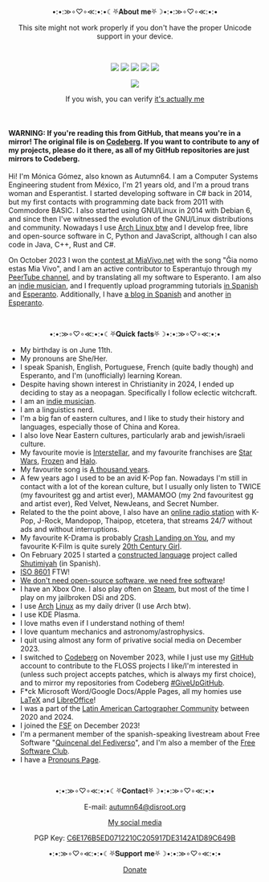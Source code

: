 <p align="center">•:•:≫∘♡∘≪:•:•☾⛧𝐀𝐛𝐨𝐮𝐭 𝐦𝐞⛧☽•:•:≫∘♡∘≪:•:•</p>

<p align="center">This site might not work properly if you don't have the proper Unicode support in your device.</p>

<br>

<p align="center">
<img src="https://img.shields.io/badge/she%2Fher-pink?label=pronouns&style=for-the-badge">
<img src="https://img.shields.io/badge/17-limegreen?label=repos&style=for-the-badge">
<img src="https://img.shields.io/liberapay/patrons/autumn64.svg?logo=liberapay&style=for-the-badge">
<img src="https://img.shields.io/badge/2014-tan?label=coder%20since&style=for-the-badge">
<img src="https://img.shields.io/badge/Arch-blue?label=distro&style=for-the-badge">
</p>

<p align="center">
<img src="https://www.autumn64.xyz/res/fsf_member.png">
</p>

<p align="center">
If you wish, you can verify <a href="https://www.autumn64.xyz/key.html">it's actually me</a>
</p>

<br>

#### WARNING: If you're reading this from GitHub, that means you're in a mirror! The original file is on [Codeberg](https://codeberg.org/Autumn64/AboutMe/src/branch/main/README.md). If you want to contribute to any of my projects, please do it there, as all of my GitHub repositories are just mirrors to Codeberg.

Hi! I'm Mónica Gómez, also known as Autumn64. I am a Computer Systems Engineering student from México, I'm 21 years old, and I'm a proud trans woman and Esperantist. I started developing software in C# back in 2014, but my first contacts with programming date back from 2011 with Commodore BASIC. I also started using GNU/Linux in 2014 with Debian 6, and since then I've witnessed the evolution of the GNU/Linux distributions and community. Nowadays I use [Arch Linux btw](https://archlinux.org/) and I develop free, libre and open-source software in C, Python and JavaScript, although I can also code in Java, C++, Rust and C#.

On October 2023 I won the [contest at MiaVivo.net](https://www.miavivo.net/?status/1-1-1698395536) with the song "Ĝia nomo estas Mia Vivo", and I am an active contributor to Esperantujo through my [PeerTube channel](https://tube.tchncs.de/a/autumn64/video-channels), and by translating all my software to Esperanto. I am also an [indie musician](https://music.autumn64.xyz/), and I frequently upload programming tutorials [in Spanish](https://video.hardlimit.com/c/autumn64/videos) and [Esperanto](https://tube.tchncs.de/c/autumn64.eo/videos). Additionally, I have [a blog in Spanish](https://blog.autumn64.xyz/) and another [in Esperanto](https://blogo.autumn64.xyz/).

<br>

<p align="center">•:•:≫∘♡∘≪:•:•☾⛧𝐐𝐮𝐢𝐜𝐤 𝐟𝐚𝐜𝐭𝐬⛧☽•:•:≫∘♡∘≪:•:•</p>

- My birthday is on June 11th.
- My pronouns are She/Her.
- I speak Spanish, English, Portuguese, French (quite badly though) and Esperanto, and I'm (unofficially) learning Korean.
- Despite having shown interest in Christianity in 2024, I ended up deciding to stay as a neopagan. Specifically I follow eclectic witchcraft.
- I am an [indie musician](https://music.autumn64.xyz/).
- I am a linguistics nerd.
- I'm a big fan of eastern cultures, and I like to study their history and languages, especially those of China and Korea.
- I also love Near Eastern cultures, particularly arab and jewish/israeli culture.
- My favourite movie is [Interstellar](https://en.wikipedia.org/wiki/Interstellar_(film)), and my favourite franchises are [Star Wars](https://en.wikipedia.org/wiki/Star_Wars), [Frozen](https://en.wikipedia.org/wiki/Frozen_(franchise)) and [Halo](https://en.wikipedia.org/wiki/Halo_(franchise)).
- My favourite song is [A thousand years](https://redirect.invidious.io/watch?v=rtOvBOTyX00).
- A few years ago I used to be an avid K-Pop fan. Nowadays I'm still in contact with a lot of the korean culture, but I usually only listen to TWICE (my favouritest gg and artist ever), MAMAMOO (my 2nd favouritest gg and artist ever), Red Velvet, NewJeans, and Secret Number.
- Related to the the point above, I also have an [online radio station](https://yazhouradio.autumn64.xyz) with K-Pop, J-Rock, Mandopop, Thaipop, etcetera, that streams 24/7 without ads and without interruptions.
- My favourite K-Drama is probably [Crash Landing on You](https://en.wikipedia.org/wiki/Crash_Landing_on_You), and my favourite K-Film is quite surely [20th Century Girl](https://en.wikipedia.org/wiki/20th_Century_Girl).
- On February 2025 I started a [constructed language](https://en.wikipedia.org/wiki/Constructed_language) project called [Shutimiyah](https://www.shutimiyah.net) (in Spanish).
- [ISO 8601](https://en.wikipedia.org/wiki/ISO_8601) FTW!
- [We don't need open-source software, we need free software](https://ploum.net/2023-06-19-more-rms.html)!
- I have an Xbox One. I also play often on [Steam](https://steamcommunity.com/profiles/76561199486117495/), but most of the time I play on my jailbroken DSi and 2DS.
- I use [Arch](https://archlinux.org/) [Linux](https://pawb.social/post/5079071) as my daily driver (I use Arch btw).
- I use KDE Plasma.
- I love maths even if I understand nothing of them!
- I love quantum mechanics and astronomy/astrophysics.
- I quit using almost any form of privative social media on December 2023.
- I switched to [Codeberg](https://codeberg.org/Autumn64) on November 2023, while I just use my [GitHub](https://github.com/Autumn64) account to contribute to the FLOSS projects I like/I'm interested in (unless such project accepts patches, which is always my first choice), and to mirror my repositories from Codeberg [#GiveUpGitHub](https://sfconservancy.org/GiveUpGitHub/).
- F*ck Microsoft Word/Google Docs/Apple Pages, all my homies use [LaTeX](https://www.latex-project.org/) and [LibreOffice](https://www.libreoffice.org/)!
- I was a part of the [Latin American Cartographer Community](https://www.halo2.online/forums/) between 2020 and 2024.
- I joined the [FSF](https://www.fsf.org/) on December 2023!
- I'm a permanent member of the spanish-speaking livestream about Free Software "[Quincenal del Fediverso](https://fediverse.tv/c/clubdesoftwarelibre/)", and I'm also a member of the [Free Software Club](https://softlibre.com.ar/).
- I have a [Pronouns Page](https://pronouns.page/@autumn64).

<br>

<p align="center">•:•:≫∘♡∘≪:•:•☾⛧𝐂𝐨𝐧𝐭𝐚𝐜𝐭⛧☽•:•:≫∘♡∘≪:•:•</p>

<p align="center">E-mail: <a href="mailto:autumn64@disroot.org">autumn64@disroot.org</a></p>

<p align="center"><a href="https://www.autumn64.xyz/social.html">My social media</a></p>
<p align="center">PGP Key: <a href="https://www.autumn64.xyz/key.html">C6E176B5ED0712210C205917DE3142A1D89C649B</a></p>

<p align="center">•:•:≫∘♡∘≪:•:•☾⛧𝐒𝐮𝐩𝐩𝐨𝐫𝐭 𝐦𝐞⛧☽•:•:≫∘♡∘≪:•:•</p>

<p align="center"><a href="https://www.autumn64.xyz/donate.html">Donate</a></p>
